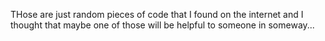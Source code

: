 THose are just random pieces of code that I found on the internet and I thought that maybe one of those will be helpful to someone in someway...
